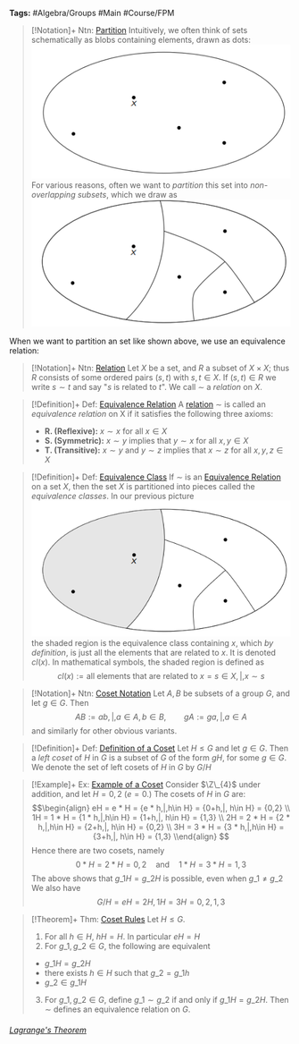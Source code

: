 ---
---

**Tags:** #Algebra/Groups #Main #Course/FPM 


 > 
 > \[!Notation\]+ Ntn: [Partition](../Individuals/Partition.md)
 > Intuitively, we often think of sets schematically as blobs containing elements, drawn as dots:
 > ![Pasted image 20230213172002.png](..\Images\Pasted%20image%2020230213172002.png)
 > For various reasons, often we want to *partition* this set into *non-overlapping subsets*, which we draw as
 > ![Pasted image 20230213172045.png](..\Images\Pasted%20image%2020230213172045.png)


When we want to partition an set like shown above, we use an equivalence relation:


 > 
 > \[!Notation\]+ Ntn: [Relation](../Individuals/Relation.md)
 > Let $X$ be a set, and $R$ a subset of $X\times X$; thus $R$ consists of some ordered pairs $(s,t)$ with $s,t\in X$. If $(s,t) \in R$ we write $s \sim t$ and say "$s$ is related to $t$". We call $\sim$ a *relation* on $X$.



 > 
 > \[!Definition\]+ Def: [Equivalence Relation](../Individuals/Equivalence%20Relation.md)
 > A [relation](../Individuals/Relation.md#149542) $\sim$ is called an *equivalence relation* on X if it satisfies the following three axioms:
 > 
 > * **R. (Reflexive):** $x\sim x$ for all $x\in X$
 > * **S. (Symmetric):** $x\sim y$ implies that $y\sim x$ for all $x,y\in X$
 > * **T. (Transitive):** $x\sim y$ and $y\sim z$ implies that $x\sim z$ for all $x,y,z\in X$



 > 
 > \[!Definition\]+ Def: [Equivalence Class](../Individuals/Equivalence%20Class.md)
 > If $\sim$ is an [Equivalence Relation](../Individuals/Equivalence%20Relation.md) on a set $X$, then the set $X$ is partitioned into pieces called the *equivalence classes*. In our previous picture
 > ![Pasted image 20230215204505.png](..\Images\Pasted%20image%2020230215204505.png)
 > the shaded region is the equivalence class containing $x$, which *by definition*, is just all the elements that are related to $x$. It is denoted $cl(x)$. In mathematical symbols, the shaded region is defined as
 > $$cl(x) :={\text{all elements that are related to } x}={s\in X , | , x \sim s}$$



 > 
 > \[!Notation\]+ Ntn: [Coset Notation](../Individuals/Coset%20Notation.md)
 > Let $A,B$ be subsets of a group $G$, and let $g\in G$. Then
 > $$AB:={ab ,|, a\in A, b\in B}, \qquad gA := {ga,|,a\in A}$$
 > and similarly for other obvious variants.



 > 
 > \[!Definition\]+ Def: [Definition of a Coset](../Individuals/Definition%20of%20a%20Coset.md)
 > Let $H\le G$ and let $g\in G$. Then a *left coset* of  $H$ in $G$ is a subset of $G$ of the form $gH$, for some $g\in G$.
 > We denote the set of left cosets of $H$ in $G$ by $G/H$


 > 
 > \[!Example\]+ Ex: [Example of a Coset](Coset.md)
 > Consider $\Z\_{4}$ under addition, and let $H={0,2}$ ($e=0$.) The cosets of $H$ in $G$ are:
 > $$\begin{align}
 > eH = e * H = {e * h,|,h\in H} = {0+h,|, h\in H} = {0,2} \\
 > 1H = 1 * H = {1 * h,|,h\in H} = {1+h,|, h\in H} = {1,3} \\
 > 2H = 2 * H = {2 * h,|,h\in H} = {2+h,|, h\in H} = {0,2} \\
 > 3H = 3 * H = {3 * h,|,h\in H} = {3+h,|, h\in H} = {1,3}
 > \\end{align}
 > $$
 > Hence there are two cosets, namely
 > $$0 * H=2 * H={0,2} \quad\text{and}\quad 1 * H=3 * H={1,3}$$
 > The above shows that $g\_{1}H=g\_{2}H$ is possible, even when $g\_{1}\ne g\_{2}$
 > We also have
 > $$G/H={eH=2H,1H=3H} = {{0,2}, {1,3}}$$


 > 
 > \[!Theorem\]+ Thm: [Coset Rules](../Individuals/Coset%20Rules.md)
 > Let $H\le G$.
 > 
 > 1. For all $h\in H$, $hH=H$. In particular $eH=H$
 > 1. For $g\_{1},g\_{2}\in G$, the following are equivalent
 > 
 > * $g\_{1}H=g\_{2}H$
 > * there exists $h\in H$ such that $g\_{2}=g\_{1}h$
 > * $g\_{2}\in g\_{1} H$
 > 
 > 3. For $g\_{1},g\_{2}\in G$, define $g\_{1}\sim g\_{2}$ if and only if $g\_{1}H=g\_{2}H$. Then $\sim$ defines an equivalence relation on $G$.


###### [Lagrange's Theorem](Lagrange's%20Theorem.md)

